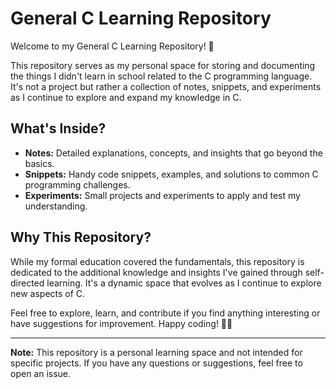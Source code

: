# General C Learning Repository

Welcome to my General C Learning Repository! 🚀

This repository serves as my personal space for storing and documenting the things I didn't learn in school related to the C programming language. It's not a project but rather a collection of notes, snippets, and experiments as I continue to explore and expand my knowledge in C.

## What's Inside?

- **Notes:** Detailed explanations, concepts, and insights that go beyond the basics.
- **Snippets:** Handy code snippets, examples, and solutions to common C programming challenges.
- **Experiments:** Small projects and experiments to apply and test my understanding.

## Why This Repository?

While my formal education covered the fundamentals, this repository is dedicated to the additional knowledge and insights I've gained through self-directed learning. It's a dynamic space that evolves as I continue to explore new aspects of C.

Feel free to explore, learn, and contribute if you find anything interesting or have suggestions for improvement. Happy coding! 👨‍💻

---

**Note:** This repository is a personal learning space and not intended for specific projects. If you have any questions or suggestions, feel free to open an issue.


